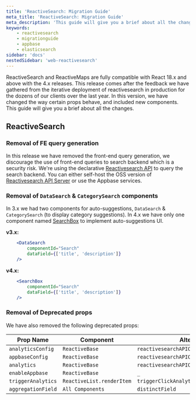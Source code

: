 ```yaml
---
title: 'ReactiveSearch: Migration Guide'
meta_title: 'ReactiveSearch: Migration Guide'
meta_description: 'This guide will give you a brief about all the changes in the 4.x release of ReactiveSearch.'
keywords:
    - reactivesearch
    - migrationguide
    - appbase
    - elasticsearch
sidebar: 'docs'
nestedSidebar: 'web-reactivesearch'
---
```


ReactiveSearch and ReactiveMaps are fully compatible with React 18.x and above with the 4.x releases. This release comes after the feedback we have gathered from the iterative deployment of reactivesearch in production for the dozens of our clients over the last year. In this version, we have changed the way certain props behave, and included new components. This guide will give you a brief about all the changes.

## ReactiveSearch

### Removal of FE query generation
In this release we have removed the front-end query generation, we discourage the use of front-end queries to search backend which is a security risk.
We're using the declarative [Reactivesearch API](docs/search/reactivesearch-api/) to query the search backend. You can either self-host the OSS version of [Reactivesearch API Server](https://github.com/appbaseio/reactivesearch-api) or use the Appbase services.

### Removal of `DataSearch` & `CategorySearch` components
In 3.x we had two components for auto-suggestions, `DataSearch` & `CategorySearch` (to display category suggestions). In 4.x we have only one component named [SearchBox](docs/reactivesearch/v3/search/searchbox/) to implement auto-suggestions UI.

**v3.x:**

```jsx
    <DataSearch
        componentId="Search"
        dataField={['title', 'description']}
    />
```

**v4.x:**

```jsx
    <SearchBox
        componentId="Search"
        dataField={['title', 'description']}
    />
```

### Removal of Deprecated props
We have also removed the following deprecated props:

| <p style="margin: 0px;" class="table-header-text">Prop Name</p>   | <p style="margin: 0px;" class="table-header-text">Component</p> | <p style="margin: 0px;" class="table-header-text">Alternative</p> |
| ------ | --------------------------- | -------- |
| `analyticsConfig` | `ReactiveBase`   | `reactivesearchAPIConfig`    |
| `appbaseConfig` | `ReactiveBase`   | `reactivesearchAPIConfig`    |
| `analytics` | `ReactiveBase`   | `reactivesearchAPIConfig.recordAnalytics`    |
| `enableAppbase` | `ReactiveBase`   | `_`    |
| `triggerAnalytics` | `ReactiveList.renderItem`   | `triggerClickAnalytics`    |
| `aggregationField` | `All Components`   | `distinctField`    |